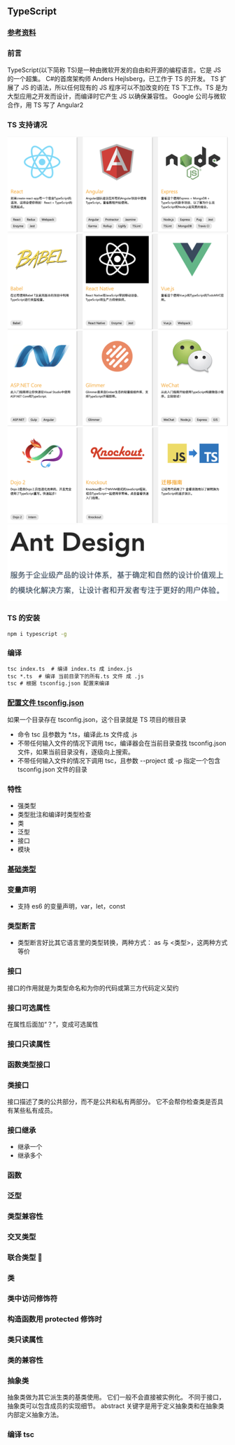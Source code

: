 ## TypeScript

### [参考资料](https://www.tslang.cn/docs/home.html)

### 前言

TypeScript(以下简称 TS)是一种由微软开发的自由和开源的编程语言。它是 JS 的一个超集。 C#的首席架构师 Anders Hejlsberg，已工作于 TS 的开发。
TS 扩展了 JS 的语法，所以任何现有的 JS 程序可以不加改变的在 TS 下工作。TS 是为大型应用之开发而设计，而编译时它产生 JS 以确保兼容性。
Google 公司与微软合作，用 TS 写了 Angular2

### TS 支持请况

![](./imgs/p1.png)
![](./imgs/p2.png)
![](./imgs/p3.png)
![](./imgs/p4.png)
![](./imgs/p5.png)

### TS 的安装

```cmd
npm i typescript -g
```

### 编译

```cmd
tsc index.ts  # 编译 index.ts 成 index.js
tsc *.ts  # 编译 当前目录下的所有.ts 文件 成 .js
tsc # 根据 tsconfig.json 配置来编译
```

### [配置文件 tsconfig.json](./demo/demo-tsconfig.json/README.md)
<a name="tsconfigjson"></a>
如果一个目录存在 tsconfig.json，这个目录就是 TS 项目的根目录

- 命令 tsc 且参数为 \*.ts，编译此.ts 文件成 .js
- 不带任何输入文件的情况下调用 tsc，编译器会在当前目录查找 tsconfig.json 文件，如果当前目录没有，逐级向上搜索。
- 不带任何输入文件的情况下调用 tsc，且参数 --project 或 -p 指定一个包含 tsconfig.json 文件的目录

### 特性

- 强类型
- 类型批注和编译时类型检查
- 类
- 泛型
- 接口
- 模块

### [基础类型](./demo/demo-basetype/README.md)

<a name="basetype"></a>

### 变量声明

- 支持 es6 的变量声明，var，let，const

### 类型断言

- 类型断言好比其它语言里的类型转换，两种方式： as 与 <类型>，这两种方式等价

### 接口

接口的作用就是为类型命名和为你的代码或第三方代码定义契约

### 接口可选属性

在属性后面加“？”，变成可选属性

### 接口只读属性

### 函数类型接口

### 类接口

接口描述了类的公共部分，而不是公共和私有两部分。 它不会帮你检查类是否具有某些私有成员。

### 接口继承

- 继承一个
- 继承多个

### 函数

### 泛型

### 类型兼容性

### 交叉类型

### 联合类型 

### 类

### 类中访问修饰符

### 构造函数用 protected 修饰时

### 类只读属性

### 类的兼容性

### 抽象类

抽象类做为其它派生类的基类使用。 它们一般不会直接被实例化。 不同于接口，抽象类可以包含成员的实现细节。 abstract 关键字是用于定义抽象类和在抽象类内部定义抽象方法。

### 编译 tsc
